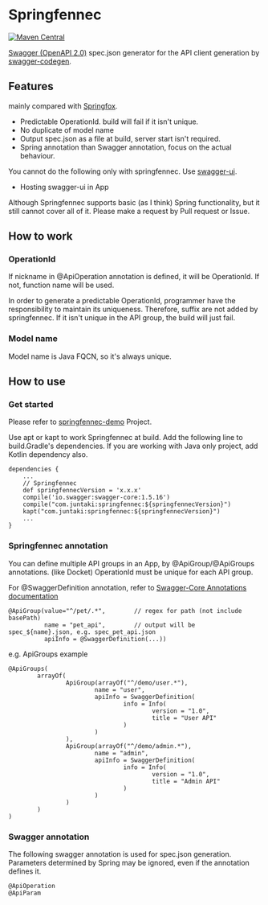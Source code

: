 # Springfennec

[![Maven Central](https://maven-badges.herokuapp.com/maven-central/com.juntaki/springfennec/badge.svg)](https://maven-badges.herokuapp.com/maven-central/com.juntaki/springfennec)

[Swagger (OpenAPI 2.0)](https://github.com/OAI/OpenAPI-Specification/blob/master/versions/2.0.md) spec.json generator for the API client generation by [swagger-codegen](https://github.com/swagger-api/swagger-codegen).

## Features 

mainly compared with [Springfox](http://springfox.github.io/springfox/).

* Predictable OperationId. build will fail if it isn't unique.
* No duplicate of model name
* Output spec.json as a file at build, server start isn't required.
* Spring annotation than Swagger annotation, focus on the actual behaviour.

You cannot do the following only with springfennec. Use [swagger-ui](https://github.com/swagger-api/swagger-ui).

* Hosting swagger-ui in App

Although Springfennec supports basic (as I think) Spring functionality, but it still cannot cover all of it.
Please make a request by Pull request or Issue.

## How to work

### OperationId

If nickname in @ApiOperation annotation is defined, it will be OperationId. If not, function name will be used.

In order to generate a predictable OperationId, programmer have the responsibility to maintain its uniqueness. Therefore, suffix are not added by springfennec. If it isn't unique in the API group, the build will just fail.

### Model name

Model name is Java FQCN, so it's always unique.

## How to use

### Get started

Please refer to [springfennec-demo](https://github.com/juntaki/springfennec-demo) Project.

Use apt or kapt to work Springfennec at build.
Add the following line to build.Gradle's dependencies.
If you are working with Java only project, add Kotlin dependency also.

~~~
dependencies {
	...
	// Springfennec
	def springfennecVersion = 'x.x.x'
	compile('io.swagger:swagger-core:1.5.16')
	compile("com.juntaki:springfennec:${springfennecVersion}")
	kapt("com.juntaki:springfennec:${springfennecVersion}")
	...
}
~~~

### Springfennec annotation

You can define multiple API groups in an App, by @ApiGroup/@ApiGroups annotations. (like Docket)
OperationId must be unique for each API group.

For @SwaggerDefinition annotation, refer to [Swagger-Core Annotations documentation](https://github.com/swagger-api/swagger-core/wiki/Annotations-1.5.X#swaggerdefinition)

~~~
@ApiGroup(value="^/pet/.*",        // regex for path (not include basePath)
          name = "pet_api",        // output will be spec_${name}.json, e.g. spec_pet_api.json
          apiInfo = @SwaggerDefinition(...))
~~~

e.g. ApiGroups example

~~~
@ApiGroups(
        arrayOf(
                ApiGroup(arrayOf("^/demo/user.*"),
                        name = "user",
                        apiInfo = SwaggerDefinition(
                                info = Info(
                                        version = "1.0",
                                        title = "User API"
                                )
                        )
                ),
                ApiGroup(arrayOf("^/demo/admin.*"),
                        name = "admin",
                        apiInfo = SwaggerDefinition(
                                info = Info(
                                        version = "1.0",
                                        title = "Admin API"
                                )
                        )
                )
        )
)
~~~


### Swagger annotation

The following swagger annotation is used for spec.json generation.
Parameters determined by Spring may be ignored, even if the annotation defines it.

~~~
@ApiOperation
@ApiParam
~~~

